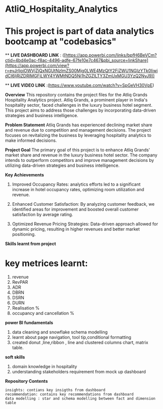 # AtliQ_Hospitality_Analytics
# This project is part of data analytics bootcamp at "codebasics"

** **LIVE DASHBOARD LINK** : ([https://app.powerbi.com/links/bpfH6BeVCm?ctid=4bd4e0ac-f8ac-4496-adfe-67fe10e7c467&pbi_source=linkShare](https://app.powerbi.com/view?r=eyJrIjoiOWVjZjQxNGUtNzlmZS00Mjg0LWE4MzQtY2FiZWU1NGIzYTk0IiwidCI6IjRiZDRlMGFjLWY4YWMtNDQ5Ni1hZGZlLTY3ZmUxMGU3YzQ2NyJ9))

** **LIVE VIDEO LINK** :(https://www.youtube.com/watch?v=SpGeVH30VpE)

**Overview**
This repository contains the project files for the Atliq Grands Hospitality Analytics project. Atliq Grands, a prominent player in India's hospitality sector, faced challenges in the luxury business hotel segment. This project aims to address those challenges by incorporating data-driven strategies and business intelligence.

**Problem Statement**
Atliq Grands has experienced declining market share and revenue due to competition and management decisions. The project focuses on revitalizing the business by leveraging hospitality analytics to make informed decisions.

**Project Goal**
The primary goal of this project is to enhance Atliq Grands' market share and revenue in the luxury business hotel sector. The company intends to outperform competitors and improve management decisions by utilizing data-driven strategies and business intelligence.

**Key Achievements**
1. Improved Occupancy Rates: analytics efforts led to a significant increase in hotel occupancy rates, optimizing room utilization and revenue.

2. Enhanced Customer Satisfaction: By analyzing customer feedback, we identified areas for improvement and boosted overall customer satisfaction by average rating.

3. Optimized Revenue Pricing Strategies: Data-driven approach allowed for dynamic pricing, resulting in higher revenues and better market positioning.

**Skills learnt from project**
# key metrices learnt:
1. revenue
2. RevPAR
3. ADR
4. DBRN
5. DSRN
6. DURN
7. Realisation %
8. occupancy and cancellation %
   
**power BI fundamentals**
1. data cleaning and snowflake schema modelling
2. learnt about page navigation, tool tip,conditional formatting
3. created donut ,line,ribbon , line and clustered columns chart, matrix table.

**soft skills**
1. domain knowledge in hospitality
2. understanding stakeholders requirement from mock up dashboard
   
**Repository Contents**
```project pdf: Contains dashboard pdf files
insights: contians key insigths from dashboard
recommendation: contains key recommendations from dashboard
data modelling : star and schema modelling between fact and dimension table
```
